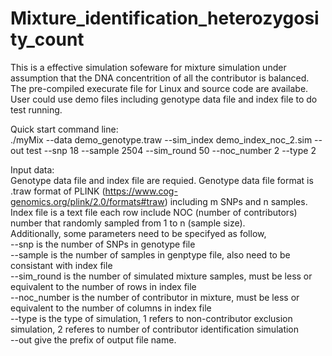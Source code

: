 # Mixture_identification_heterozygosity_count

This is a effective simulation sofeware for mixture simulation under assumption that the DNA concentrition of all the contributor is balanced. 
The pre-compiled execurate file for Linux and source code are availabe. User could use demo files including genotype data file and index file to do test running.


Quick start command line: <br />
./myMix --data demo_genotype.traw --sim_index demo_index_noc_2.sim --out test --snp 18 --sample 2504 --sim_round 50 --noc_number 2  --type 2


Input data: <br />
Genotype data file and index file are requied.
Genotype data file format is .traw format of PLINK (https://www.cog-genomics.org/plink/2.0/formats#traw) including m SNPs and n samples. <br />
Index file is a text file each row include NOC (number of contributors) number that randomly sampled from 1 to n (sample size). <br />
Additionally, some parameters need to be specifyed as follow, <br />
--snp is the number of SNPs in genotype file <br />
--sample is the number of samples in genptype file, also need to be consistant with index file <br />
--sim_round is the number of simulated mixture samples, must be less or equivalent to the number of rows in index file <br />
--noc_number is the number of contributor in mixture, must be less or equivalent to the number of columns in index file <br />
--type is the type of simulation, 1 refers to non-contributor exclusion simulation, 2 referes to number of contributor identification simulation <br />
--out give the prefix of output file name. <br />
